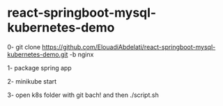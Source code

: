 # react-springboot-mysql-kubernetes-demo

0- git clone https://github.com/ElouadiAbdelati/react-springboot-mysql-kubernetes-demo.git -b nginx

1- package spring app

2- minikube start 

3- open k8s folder with git bach!  and then  ./script.sh
